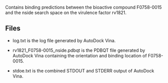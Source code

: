 Contains binding predictions between the bioactive compound F0758-0015 and the nside search space on the virulence factor rv1821.

## Files

- log.txt is the log file generated by AutoDock Vina.

- rv1821_F0758-0015_nside.pdbqt is the PDBQT file generated by AutoDock Vina containing the orientation and binding location of F0758-0015.

- stdoe.txt is the combined STDOUT and STDERR output of AutoDock Vina.

